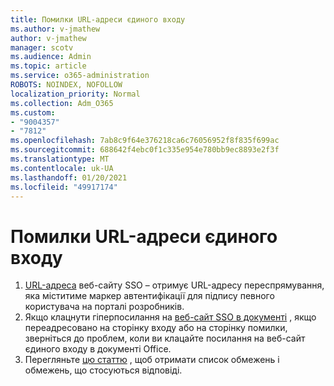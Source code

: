 ```yaml
---
title: Помилки URL-адреси єдиного входу
ms.author: v-jmathew
author: v-jmathew
manager: scotv
ms.audience: Admin
ms.topic: article
ms.service: o365-administration
ROBOTS: NOINDEX, NOFOLLOW
localization_priority: Normal
ms.collection: Adm_O365
ms.custom:
- "9004357"
- "7812"
ms.openlocfilehash: 7ab8c9f64e376218ca6c76056952f8f835f699ac
ms.sourcegitcommit: 688642f4ebc0f1c335e954e780bb9ec8893e2f3f
ms.translationtype: MT
ms.contentlocale: uk-UA
ms.lasthandoff: 01/20/2021
ms.locfileid: "49917174"
---
```

# <a name="sso-url-issues"></a>Помилки URL-адреси єдиного входу

1. [URL-адреса](https://docs.microsoft.com/rest/api/apimanagement/2019-12-01/User/GenerateSsoUrl) веб-сайту SSO – отримує URL-адресу переспрямування, яка міститиме маркер автентифікації для підпису певного користувача на порталі розробників.
2. Якщо клацнути гіперпосилання на [веб-сайт SSO в документі](https://docs.microsoft.com/office/troubleshoot/office-suite-issues/click-hyperlink-to-sso-website) , якщо переадресовано на сторінку входу або на сторінку помилки, зверніться до проблем, коли ви клацайте посилання на веб-сайт єдиного входу в документі Office.
3. Перегляньте [цю статтю](https://docs.microsoft.com/azure/active-directory/develop/reply-url) , щоб отримати список обмежень і обмежень, що стосуються відповіді.
